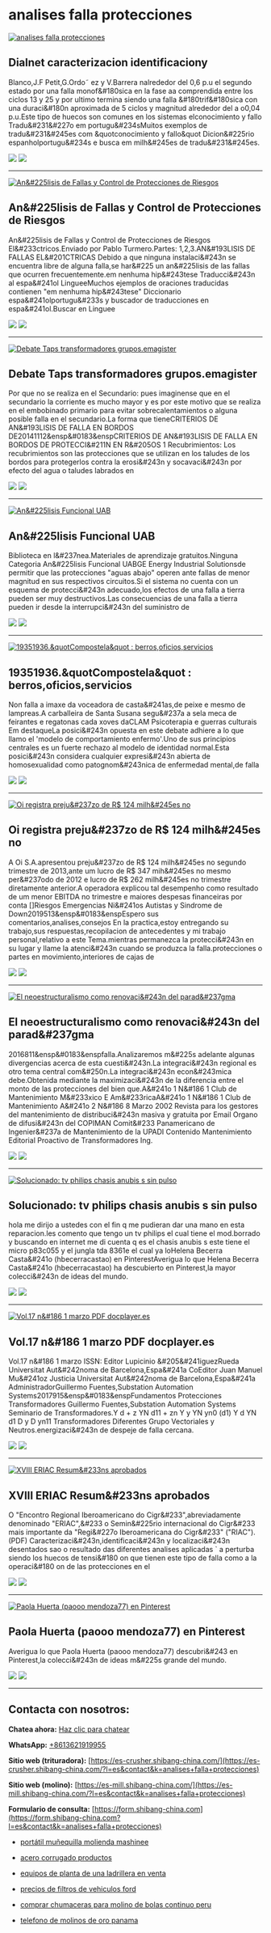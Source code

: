 # analises falla protecciones

<a href="https://swt.shibang-china.com/?l=es&img&k=analises+falla+protecciones" target="_blank">![analises falla protecciones](http://static.shibang-china.com/all-800x300/142.jpg)</a>

## Dialnet caracterizacion identificaciony
Blanco,J.F Petit,G.Ordo˜ ez y V.Barrera nalrededor del 0,6 p.u el segundo estado por una falla monof&#180sica en la fase aa comprendida entre los ciclos 13 y 25 y por ultimo termina siendo una falla &#180trif&#180sica con una duraci&#180n aproximada de 5 ciclos y magnitud alrededor del a o0,04 p.u.Este tipo de huecos son comunes en los sistemas elconocimiento y fallo Tradu&#231&#227o em portugu&#234sMuitos exemplos de tradu&#231&#245es com &quotconocimiento y fallo&quot Dicion&#225rio espanholportugu&#234s e busca em milh&#245es de tradu&#231&#245es.


<a href="https://whatsapp.shibangsoft.com/WhatsApp.php" target="_blank" title="WhatsApp">![](http://static.shibang-china.com/icon/whatsapp.png)</a> <a href="https://swt.shibang-china.com/?l=es&icon&k=analises+falla+protecciones" target="_blank">![](http://static.shibang-china.com/icon/chat-es.png)</a>

---

<a href="https://swt.shibang-china.com/?l=es&img&k=analises+falla+protecciones" target="_blank">![An&#225lisis de Fallas y Control de Protecciones de Riesgos](http://static.shibang-china.com/all-800x300/1189.jpg)</a>

## An&#225lisis de Fallas y Control de Protecciones de Riesgos
An&#225lisis de Fallas y Control de Protecciones de Riesgos El&#233ctricos.Enviado por Pablo Turmero.Partes: 1,2,3.AN&#193LISIS DE FALLAS EL&#201CTRICAS Debido a que ninguna instalaci&#243n se encuentra libre de alguna falla,se har&#225 un an&#225lisis de las fallas que ocurren frecuentemente.em nenhuma hip&#243tese Traducci&#243n al espa&#241ol LingueeMuchos ejemplos de oraciones traducidas contienen "em nenhuma hip&#243tese" Diccionario espa&#241olportugu&#233s y buscador de traducciones en espa&#241ol.Buscar en Linguee


<a href="https://whatsapp.shibangsoft.com/WhatsApp.php" target="_blank" title="WhatsApp">![](http://static.shibang-china.com/icon/whatsapp.png)</a> <a href="https://swt.shibang-china.com/?l=es&icon&k=analises+falla+protecciones" target="_blank">![](http://static.shibang-china.com/icon/chat-es.png)</a>

---

<a href="https://swt.shibang-china.com/?l=es&img&k=analises+falla+protecciones" target="_blank">![Debate Taps transformadores grupos.emagister](http://static.shibang-china.com/all-800x300/1363.jpg)</a>

## Debate Taps transformadores grupos.emagister
Por que no se realiza en el Secundario: pues imaginense que en el secundario la corriente es mucho mayor y es por este motivo que se realiza en el embobinado primario para evitar sobrecalentamientos o alguna posible falla en el secundario.La forma que tieneCRITERIOS DE AN&#193LISIS DE FALLA EN BORDOS DE20141112&ensp&#0183&enspCRITERIOS DE AN&#193LISIS DE FALLA EN BORDOS DE PROTECCI&#211N EN R&#205OS 1 Recubrimientos: Los recubrimientos son las protecciones que se utilizan en los taludes de los bordos para protegerlos contra la erosi&#243n y socavaci&#243n por efecto del agua o taludes labrados en


<a href="https://whatsapp.shibangsoft.com/WhatsApp.php" target="_blank" title="WhatsApp">![](http://static.shibang-china.com/icon/whatsapp.png)</a> <a href="https://swt.shibang-china.com/?l=es&icon&k=analises+falla+protecciones" target="_blank">![](http://static.shibang-china.com/icon/chat-es.png)</a>

---

<a href="https://swt.shibang-china.com/?l=es&img&k=analises+falla+protecciones" target="_blank">![An&#225lisis Funcional UAB](http://static.shibang-china.com/all-800x300/130.jpg)</a>

## An&#225lisis Funcional UAB
Biblioteca en l&#237nea.Materiales de aprendizaje gratuitos.Ninguna Categoria An&#225lisis Funcional UABGE Energy Industrial Solutionsde permitir que las protecciones "aguas abajo" operen ante fallas de menor magnitud en sus respectivos circuitos.Si el sistema no cuenta con un esquema de protecci&#243n adecuado,los efectos de una falla a tierra pueden ser muy destructivos.Las consecuencias de una falla a tierra pueden ir desde la interrupci&#243n del suministro de


<a href="https://whatsapp.shibangsoft.com/WhatsApp.php" target="_blank" title="WhatsApp">![](http://static.shibang-china.com/icon/whatsapp.png)</a> <a href="https://swt.shibang-china.com/?l=es&icon&k=analises+falla+protecciones" target="_blank">![](http://static.shibang-china.com/icon/chat-es.png)</a>

---

<a href="https://swt.shibang-china.com/?l=es&img&k=analises+falla+protecciones" target="_blank">![19351936.&quotCompostela&quot : berros,oficios,servicios](http://static.shibang-china.com/all-800x300/1276.jpg)</a>

## 19351936.&quotCompostela&quot : berros,oficios,servicios
Non falla a imaxe da voceadora de casta&#241as,de peixe e mesmo de lampreas.A carballeira de Santa Susana segu&#237a a sela meca de feirantes e regatonas cada xoves daCLAM Psicoterapia e guerras culturais Em destaqueLa posici&#243n opuesta en este debate adhiere a lo que llamo el 'modelo de comportamiento enfermo'.Uno de sus principios centrales es un fuerte rechazo al modelo de identidad normal.Esta posici&#243n considera cualquier expresi&#243n abierta de homosexualidad como patognom&#243nica de enfermedad mental,de falla


<a href="https://whatsapp.shibangsoft.com/WhatsApp.php" target="_blank" title="WhatsApp">![](http://static.shibang-china.com/icon/whatsapp.png)</a> <a href="https://swt.shibang-china.com/?l=es&icon&k=analises+falla+protecciones" target="_blank">![](http://static.shibang-china.com/icon/chat-es.png)</a>

---

<a href="https://swt.shibang-china.com/?l=es&img&k=analises+falla+protecciones" target="_blank">![Oi registra preju&#237zo de R$ 124 milh&#245es no](http://static.shibang-china.com/all-800x300/76.jpg)</a>

## Oi registra preju&#237zo de R$ 124 milh&#245es no
A Oi S.A.apresentou preju&#237zo de R$ 124 milh&#245es no segundo trimestre de 2013,ante um lucro de R$ 347 mih&#245es no mesmo per&#237odo de 2012 e lucro de R$ 262 milh&#245es no trimestre diretamente anterior.A operadora explicou tal desempenho como resultado de um menor EBITDA no trimestre e maiores despesas financeiras por conta []Riesgos Emergencias Ni&#241os Autistas y Sindrome de Down2019513&ensp&#0183&enspEspero sus comentarios,analises,consejos En la practica,estoy entregando su trabajo,sus respuestas,recopilacion de antecedentes y mi trabajo personal,relativo a este Tema.mientras permanezca la protecci&#243n en su lugar y llame la atenci&#243n cuando se produzca la falla.protecciones o partes en movimiento,interiores de cajas de


<a href="https://whatsapp.shibangsoft.com/WhatsApp.php" target="_blank" title="WhatsApp">![](http://static.shibang-china.com/icon/whatsapp.png)</a> <a href="https://swt.shibang-china.com/?l=es&icon&k=analises+falla+protecciones" target="_blank">![](http://static.shibang-china.com/icon/chat-es.png)</a>

---

<a href="https://swt.shibang-china.com/?l=es&img&k=analises+falla+protecciones" target="_blank">![El neoestructuralismo como renovaci&#243n del parad&#237gma](http://static.shibang-china.com/all-800x300/1520.jpg)</a>

## El neoestructuralismo como renovaci&#243n del parad&#237gma
2016811&ensp&#0183&enspfalla.Analizaremos m&#225s adelante algunas divergencias acerca de esta cuesti&#243n.La integraci&#243n regional es otro tema central com&#250n.La integraci&#243n econ&#243mica debe.Obtenida mediante la maximizaci&#243n de la diferencia entre el monto de las protecciones del bien que.A&#241o 1 N&#186 1 Club de Mantenimiento M&#233xico E Am&#233ricaA&#241o 1 N&#186 1 Club de Mantenimiento A&#241o 2 N&#186 8 Marzo 2002 Revista para los gestores del mantenimiento de distribuci&#243n masiva y gratuita por Email Organo de difusi&#243n del COPIMAN Comit&#233 Panamericano de Ingenier&#237a de Mantenimiento de la UPADI Contenido Mantenimiento Editorial Proactivo de Transformadores Ing.


<a href="https://whatsapp.shibangsoft.com/WhatsApp.php" target="_blank" title="WhatsApp">![](http://static.shibang-china.com/icon/whatsapp.png)</a> <a href="https://swt.shibang-china.com/?l=es&icon&k=analises+falla+protecciones" target="_blank">![](http://static.shibang-china.com/icon/chat-es.png)</a>

---

<a href="https://swt.shibang-china.com/?l=es&img&k=analises+falla+protecciones" target="_blank">![Solucionado: tv philips chasis anubis s sin pulso](http://static.shibang-china.com/all-800x300/728.jpg)</a>

## Solucionado: tv philips chasis anubis s sin pulso
hola me dirijo a ustedes con el fin q me pudieran dar una mano en esta reparacion.les comento que tengo un tv philips el cual tiene el mod.borrado y buscando en internet me di cuenta q es el chasis anubis s este tiene el micro p83c055 y el jungla tda 8361e el cual ya loHelena Becerra Casta&#241o (hbecerracastao) en PinterestAverigua lo que Helena Becerra Casta&#241o (hbecerracastao) ha descubierto en Pinterest,la mayor colecci&#243n de ideas del mundo.


<a href="https://whatsapp.shibangsoft.com/WhatsApp.php" target="_blank" title="WhatsApp">![](http://static.shibang-china.com/icon/whatsapp.png)</a> <a href="https://swt.shibang-china.com/?l=es&icon&k=analises+falla+protecciones" target="_blank">![](http://static.shibang-china.com/icon/chat-es.png)</a>

---

<a href="https://swt.shibang-china.com/?l=es&img&k=analises+falla+protecciones" target="_blank">![Vol.17 n&#186 1 marzo PDF docplayer.es](http://static.shibang-china.com/all-800x300/655.jpg)</a>

## Vol.17 n&#186 1 marzo PDF docplayer.es
Vol.17 n&#186 1 marzo ISSN: Editor Lupicinio &#205&#241iguezRueda Universitat Aut&#242noma de Barcelona,Espa&#241a CoEditor Juan Manuel Mu&#241oz Justicia Universitat Aut&#242noma de Barcelona,Espa&#241a AdministradorGuillermo Fuentes,Substation Automation Systems2017915&ensp&#0183&enspFundamentos Protecciones Transformadores Guillermo Fuentes,Substation Automation Systems Seminario de Transformadores.Y d + z YN d11 + zn Y y YN yn0 (d1) Y d YN d1 D y D yn11 Transformadores Diferentes Grupo Vectoriales y Neutros.energizaci&#243n de despeje de falla cercana.


<a href="https://whatsapp.shibangsoft.com/WhatsApp.php" target="_blank" title="WhatsApp">![](http://static.shibang-china.com/icon/whatsapp.png)</a> <a href="https://swt.shibang-china.com/?l=es&icon&k=analises+falla+protecciones" target="_blank">![](http://static.shibang-china.com/icon/chat-es.png)</a>

---

<a href="https://swt.shibang-china.com/?l=es&img&k=analises+falla+protecciones" target="_blank">![XVIII ERIAC Resum&#233ns aprobados](http://static.shibang-china.com/all-800x300/605.jpg)</a>

## XVIII ERIAC Resum&#233ns aprobados
O "Encontro Regional Iberoamericano do Cigr&#233",abreviadamente denominado "ERIAC",&#233 o Semin&#225rio internacional do Cigr&#233 mais importante da "Regi&#227o Iberoamericana do Cigr&#233" ("RIAC").(PDF) Caracterizaci&#243n,identificaci&#243n y localizaci&#243n desentados sao o resultado das diferentes analises aplicadas ` a perturba siendo los huecos de tensi&#180 on que tienen este tipo de falla como a la operaci&#180 on de las protecciones en el


<a href="https://whatsapp.shibangsoft.com/WhatsApp.php" target="_blank" title="WhatsApp">![](http://static.shibang-china.com/icon/whatsapp.png)</a> <a href="https://swt.shibang-china.com/?l=es&icon&k=analises+falla+protecciones" target="_blank">![](http://static.shibang-china.com/icon/chat-es.png)</a>

---

<a href="https://swt.shibang-china.com/?l=es&img&k=analises+falla+protecciones" target="_blank">![Paola Huerta (paooo mendoza77) en Pinterest](http://static.shibang-china.com/all-800x300/1285.jpg)</a>

## Paola Huerta (paooo mendoza77) en Pinterest
Averigua lo que Paola Huerta (paooo mendoza77) descubri&#243 en Pinterest,la colecci&#243n de ideas m&#225s grande del mundo.

<a href="https://whatsapp.shibangsoft.com/WhatsApp.php" target="_blank" title="WhatsApp">![](http://static.shibang-china.com/icon/whatsapp.png)</a> <a href="https://swt.shibang-china.com/?l=es&icon&k=analises+falla+protecciones" target="_blank">![](http://static.shibang-china.com/icon/chat-es.png)</a>

---
## Contacta con nosotros:

**Chatea ahora:** [Haz clic para chatear](https://swt.shibang-china.com?l=es&contact&k=analises+falla+protecciones)

**WhatsApp:**  [+8613621919955](https://whatsapp.shibangsoft.com/WhatsApp.php)

**Sitio web (trituradora):** [https://es-crusher.shibang-china.com/](https://es-crusher.shibang-china.com/?l=es&contact&k=analises+falla+protecciones)

**Sitio web (molino):** [https://es-mill.shibang-china.com/](https://es-mill.shibang-china.com/?l=es&contact&k=analises+falla+protecciones)

**Formulario de consulta:** [https://form.shibang-china.com](https://form.shibang-china.com?l=es&contact&k=analises+falla+protecciones)

* [portátil muñequilla molienda mashinee](../60/port%C3%A1til%20mu%C3%B1equilla%20molienda%20mashinee.md)

* [acero corrugado productos](../52/acero%20corrugado%20productos.md)

* [equipos de planta de una ladrillera en venta](../65/equipos%20de%20planta%20de%20una%20ladrillera%20en%20venta.md)

* [precios de filtros de vehiculos ford](../64/precios%20de%20filtros%20de%20vehiculos%20ford.md)

* [comprar chumaceras para molino de bolas continuo peru](../60/comprar%20chumaceras%20para%20molino%20de%20bolas%20continuo%20peru.md)

* [telefono de molinos de oro panama](../62/telefono%20de%20molinos%20de%20oro%20panama.md)